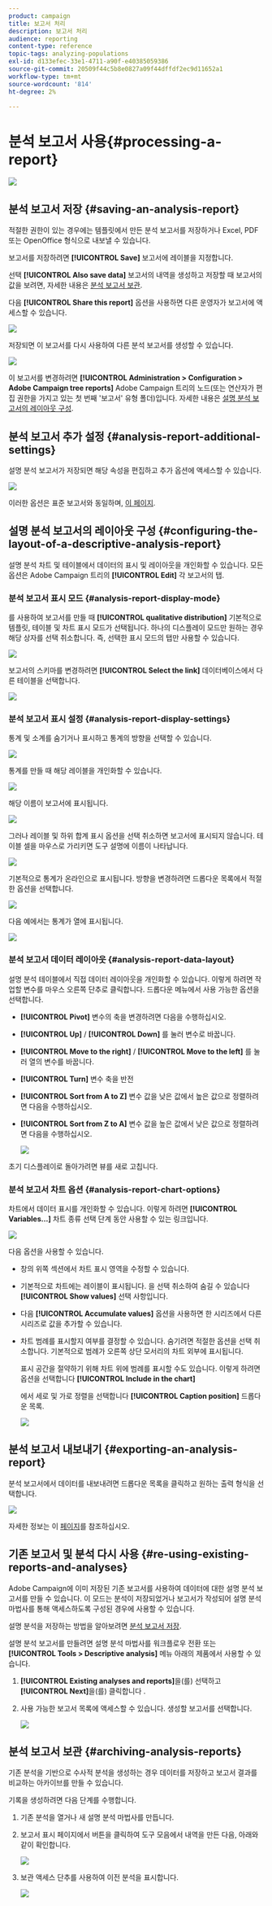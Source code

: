 ```yaml
---
product: campaign
title: 보고서 처리
description: 보고서 처리
audience: reporting
content-type: reference
topic-tags: analyzing-populations
exl-id: d133efec-33e1-4711-a90f-e40385059386
source-git-commit: 20509f44c5b8e0827a09f44dffdf2ec9d11652a1
workflow-type: tm+mt
source-wordcount: '814'
ht-degree: 2%

---
```


# 분석 보고서 사용{#processing-a-report}

![](../../assets/common.svg)

## 분석 보고서 저장 {#saving-an-analysis-report}

적절한 권한이 있는 경우에는 템플릿에서 만든 분석 보고서를 저장하거나 Excel, PDF 또는 OpenOffice 형식으로 내보낼 수 있습니다.

보고서를 저장하려면 **[!UICONTROL Save]** 보고서에 레이블을 지정합니다.

선택 **[!UICONTROL Also save data]** 보고서의 내역을 생성하고 저장할 때 보고서의 값을 보려면, 자세한 내용은 [분석 보고서 보관](#archiving-analysis-reports).

다음 **[!UICONTROL Share this report]** 옵션을 사용하면 다른 운영자가 보고서에 액세스할 수 있습니다.

![](assets/s_ncs_user_report_wizard_010.png)

저장되면 이 보고서를 다시 사용하여 다른 분석 보고서를 생성할 수 있습니다.

![](assets/s_ncs_user_report_wizard_08a.png)

이 보고서를 변경하려면 **[!UICONTROL Administration > Configuration > Adobe Campaign tree reports]** Adobe Campaign 트리의 노드(또는 연산자가 편집 권한을 가지고 있는 첫 번째 &#39;보고서&#39; 유형 폴더)입니다. 자세한 내용은 [설명 분석 보고서의 레이아웃 구성](#configuring-the-layout-of-a-descriptive-analysis-report).

## 분석 보고서 추가 설정 {#analysis-report-additional-settings}

설명 분석 보고서가 저장되면 해당 속성을 편집하고 추가 옵션에 액세스할 수 있습니다.

![](assets/s_ncs_user_report_wizard_08b.png)

이러한 옵션은 표준 보고서와 동일하며, [이 페이지](../../reporting/using/properties-of-the-report.md).

## 설명 분석 보고서의 레이아웃 구성 {#configuring-the-layout-of-a-descriptive-analysis-report}

설명 분석 차트 및 테이블에서 데이터의 표시 및 레이아웃을 개인화할 수 있습니다. 모든 옵션은 Adobe Campaign 트리의 **[!UICONTROL Edit]** 각 보고서의 탭.

### 분석 보고서 표시 모드 {#analysis-report-display-mode}

를 사용하여 보고서를 만들 때 **[!UICONTROL qualitative distribution]** 기본적으로 템플릿, 테이블 및 차트 표시 모드가 선택됩니다. 하나의 디스플레이 모드만 원하는 경우 해당 상자를 선택 취소합니다. 즉, 선택한 표시 모드의 탭만 사용할 수 있습니다.

![](assets/s_ncs_advuser_report_display_01.png)

보고서의 스키마를 변경하려면 **[!UICONTROL Select the link]** 데이터베이스에서 다른 테이블을 선택합니다.

![](assets/s_ncs_advuser_report_display_02.png)

### 분석 보고서 표시 설정 {#analysis-report-display-settings}

통계 및 소계를 숨기거나 표시하고 통계의 방향을 선택할 수 있습니다.

![](assets/s_ncs_advuser_report_display_05.png)

통계를 만들 때 해당 레이블을 개인화할 수 있습니다.

![](assets/s_ncs_advuser_report_display_06.png)

해당 이름이 보고서에 표시됩니다.

![](assets/s_ncs_advuser_report_display_07.png)

그러나 레이블 및 하위 합계 표시 옵션을 선택 취소하면 보고서에 표시되지 않습니다. 테이블 셀을 마우스로 가리키면 도구 설명에 이름이 나타납니다.

![](assets/s_ncs_advuser_report_display_08.png)

기본적으로 통계가 온라인으로 표시됩니다. 방향을 변경하려면 드롭다운 목록에서 적절한 옵션을 선택합니다.

![](assets/s_ncs_advuser_report_wizard_035a.png)

다음 예에서는 통계가 열에 표시됩니다.

![](assets/s_ncs_advuser_report_wizard_035.png)

### 분석 보고서 데이터 레이아웃 {#analysis-report-data-layout}

설명 분석 테이블에서 직접 데이터 레이아웃을 개인화할 수 있습니다. 이렇게 하려면 작업할 변수를 마우스 오른쪽 단추로 클릭합니다. 드롭다운 메뉴에서 사용 가능한 옵션을 선택합니다.

* **[!UICONTROL Pivot]** 변수의 축을 변경하려면 다음을 수행하십시오.
* **[!UICONTROL Up]** / **[!UICONTROL Down]** 를 눌러 변수로 바꿉니다.
* **[!UICONTROL Move to the right]** / **[!UICONTROL Move to the left]** 를 눌러 열의 변수를 바꿉니다.
* **[!UICONTROL Turn]** 변수 축을 반전
* **[!UICONTROL Sort from A to Z]** 변수 값을 낮은 값에서 높은 값으로 정렬하려면 다음을 수행하십시오.
* **[!UICONTROL Sort from Z to A]** 변수 값을 높은 값에서 낮은 값으로 정렬하려면 다음을 수행하십시오.

   ![](assets/s_ncs_advuser_report_wizard_016.png)

초기 디스플레이로 돌아가려면 뷰를 새로 고칩니다.

### 분석 보고서 차트 옵션 {#analysis-report-chart-options}

차트에서 데이터 표시를 개인화할 수 있습니다. 이렇게 하려면 **[!UICONTROL Variables...]** 차트 종류 선택 단계 동안 사용할 수 있는 링크입니다.

![](assets/s_ncs_advuser_report_wizard_3c.png)

다음 옵션을 사용할 수 있습니다.

* 창의 위쪽 섹션에서 차트 표시 영역을 수정할 수 있습니다.
* 기본적으로 차트에는 레이블이 표시됩니다. 을 선택 취소하여 숨길 수 있습니다 **[!UICONTROL Show values]** 선택 사항입니다.
* 다음 **[!UICONTROL Accumulate values]** 옵션을 사용하면 한 시리즈에서 다른 시리즈로 값을 추가할 수 있습니다.
* 차트 범례를 표시할지 여부를 결정할 수 있습니다. 숨기려면 적절한 옵션을 선택 취소합니다. 기본적으로 범례가 오른쪽 상단 모서리의 차트 외부에 표시됩니다.

   표시 공간을 절약하기 위해 차트 위에 범례를 표시할 수도 있습니다. 이렇게 하려면 옵션을 선택합니다 **[!UICONTROL Include in the chart]**

   에서 세로 및 가로 정렬을 선택합니다 **[!UICONTROL Caption position]** 드롭다운 목록.

   ![](assets/s_ncs_advuser_report_wizard_3d.png)

## 분석 보고서 내보내기 {#exporting-an-analysis-report}

분석 보고서에서 데이터를 내보내려면 드롭다운 목록을 클릭하고 원하는 출력 형식을 선택합니다.

![](assets/s_ncs_user_report_wizard_09.png)

자세한 정보는 이 [페이지](../../reporting/using/actions-on-reports.md)를 참조하십시오.

## 기존 보고서 및 분석 다시 사용 {#re-using-existing-reports-and-analyses}

Adobe Campaign에 이미 저장된 기존 보고서를 사용하여 데이터에 대한 설명 분석 보고서를 만들 수 있습니다. 이 모드는 분석이 저장되었거나 보고서가 작성되어 설명 분석 마법사를 통해 액세스하도록 구성된 경우에 사용할 수 있습니다.

설명 분석을 저장하는 방법을 알아보려면 [분석 보고서 저장](#saving-an-analysis-report).

설명 분석 보고서를 만들려면 설명 분석 마법사를 워크플로우 전환 또는 **[!UICONTROL Tools > Descriptive analysis]** 메뉴 아래의 제품에서 사용할 수 있습니다.

1. **[!UICONTROL Existing analyses and reports]**&#x200B;을(를) 선택하고 **[!UICONTROL Next]**&#x200B;을(를) 클릭합니다 .
1. 사용 가능한 보고서 목록에 액세스할 수 있습니다. 생성할 보고서를 선택합니다.

   ![](assets/s_ncs_user_report_wizard_01.png)

## 분석 보고서 보관 {#archiving-analysis-reports}

기존 분석을 기반으로 수사적 분석을 생성하는 경우 데이터를 저장하고 보고서 결과를 비교하는 아카이브를 만들 수 있습니다.

기록을 생성하려면 다음 단계를 수행합니다.

1. 기존 분석을 열거나 새 설명 분석 마법사를 만듭니다.
1. 보고서 표시 페이지에서 버튼을 클릭하여 도구 모음에서 내역을 만든 다음, 아래와 같이 확인합니다.

   ![](assets/reporting_descriptive_historize_icon.png)

1. 보관 액세스 단추를 사용하여 이전 분석을 표시합니다.

   ![](assets/reporting_descriptive_historize_access.png)
